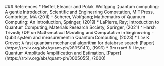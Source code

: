<section data-markdown>
### References
* Rieffel, Eleanor and Polak; Wolfgang Quantum computing: A gentle Introduction, Scientific and Engineering Computation, MIT Press, Cambridge, MA (2011)
* Scherer, Wolfgang; Mathematics of Quantum Computing: An Introduction, Springer, (2019)
* LaPierre, Ray; Introduction to Quantum Computing, Materials Research Society, Springer, (2021)
* Harsh Trivedi; FDP on Mathematical Modeling and Computation in Engineering - Qubit system and measurement in Quantum Computing, (2023)
* Lov K. Grover; A fast quantum mechanical algorithm for database search [Paper](https://arxiv.org/abs/quant-ph/9605043), (1996)
* Brassard & Hoyer; Quantum Amplitude Amplification and Estimation, [Paper](https://arxiv.org/abs/quant-ph/0005055), (2000)
</section>

